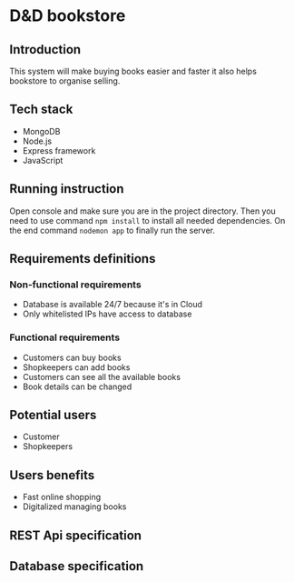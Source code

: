 # D&D bookstore

## Introduction
This system will make buying books easier and faster it also helps bookstore to organise selling.

## Tech stack
- MongoDB
- Node.js
- Express framework
- JavaScript

## Running instruction
Open console and make sure you are in the project directory. Then you need to use command ```npm install``` to install all needed dependencies. On the end command ```nodemon app``` to finally run the server.

## Requirements definitions
### Non-functional requirements
- Database is available 24/7 because it's in Cloud
- Only whitelisted IPs have access to database

### Functional requirements
- Customers can buy books
- Shopkeepers can add books
- Customers can see all the available books
- Book details can be changed

## Potential users
- Customer
- Shopkeepers

## Users benefits
- Fast online shopping 
- Digitalized managing books

## REST Api specification


## Database specification

